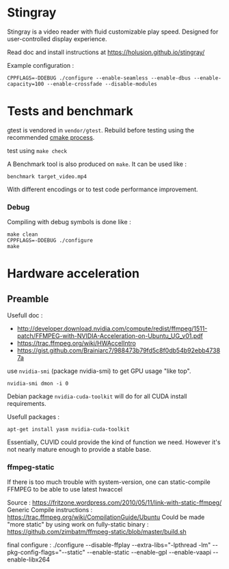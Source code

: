 # Stingray

Stingray is a video reader with fluid customizable play speed. Designed for user-controlled display experience.


Read doc and install instructions at https://holusion.github.io/stingray/

Example configuration :

    CPPFLAGS=-DDEBUG ./configure --enable-seamless --enable-dbus --enable-capacity=100 --enable-crossfade --disable-modules

# Tests and benchmark

gtest is vendored in `vendor/gtest`. Rebuild before testing using the recommended [cmake process](https://github.com/google/googletest/blob/master/googletest/README.md).

test using `make check`

A Benchmark tool is also produced on `make`. It can be used like :

    benchmark target_video.mp4

With different encodings or to test code performance improvement.

### Debug

Compiling with debug symbols is done like :

    make clean
    CPPFLAGS=-DDEBUG ./configure 
    make

# Hardware acceleration

## Preamble

Usefull doc :
- http://developer.download.nvidia.com/compute/redist/ffmpeg/1511-patch/FFMPEG-with-NVIDIA-Acceleration-on-Ubuntu_UG_v01.pdf
- https://trac.ffmpeg.org/wiki/HWAccelIntro
- https://gist.github.com/Brainiarc7/988473b79fd5c8f0db54b92ebb47387a

use `nvidia-smi` (package nvidia-smi) to get GPU usage "like top".

    nvidia-smi dmon -i 0

Debian package `nvidia-cuda-toolkit` will do for all CUDA install requirements.


Usefull packages :

    apt-get install yasm nvidia-cuda-toolkit

Essentially, CUVID could provide the kind of function we need. However it's not nearly mature enough to provide a stable base.

### ffmpeg-static

If there is too much trouble with system-version, one can static-compile FFMPEG to be able to use latest hwaccel

Source : https://fritzone.wordpress.com/2010/05/11/link-with-static-ffmpeg/
Generic Compile instructions : https://trac.ffmpeg.org/wiki/CompilationGuide/Ubuntu
Could be made "more static" by using work on fully-static binary : https://github.com/zimbatm/ffmpeg-static/blob/master/build.sh

final configure : 
    ./configure --disable-ffplay --extra-libs="-lpthread -lm" --pkg-config-flags="--static" --enable-static --enable-gpl --enable-vaapi --enable-libx264